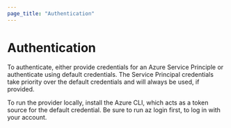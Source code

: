 ```yaml
---
page_title: "Authentication"
---
```


# Authentication

To authenticate, either provide credentials for an Azure Service Principle or authenticate using default credentials. The Service Principal credentials take priority over the default credentials and will always be used, if provided.

To run the provider locally, install the Azure CLI, which acts as a token source for the default credential. Be sure to run az login first, to log in with your account.
